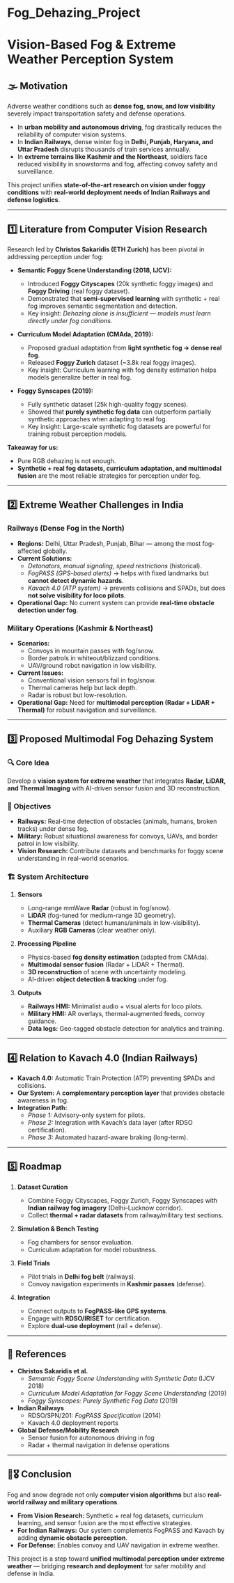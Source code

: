 # Fog_Dehazing_Project

# Vision-Based Fog & Extreme Weather Perception System

## 🌫️ Motivation
Adverse weather conditions such as **dense fog, snow, and low visibility** severely impact transportation safety and defense operations.  
- In **urban mobility and autonomous driving**, fog drastically reduces the reliability of computer vision systems.  
- In **Indian Railways**, dense winter fog in **Delhi, Punjab, Haryana, and Uttar Pradesh** disrupts thousands of train services annually.  
- In **extreme terrains like Kashmir and the Northeast**, soldiers face reduced visibility in snowstorms and fog, affecting convoy safety and surveillance.  

This project unifies **state-of-the-art research on vision under foggy conditions** with **real-world deployment needs of Indian Railways and defense logistics**.  

---

## 1️⃣ Literature from Computer Vision Research

Research led by **Christos Sakaridis (ETH Zurich)** has been pivotal in addressing perception under fog:

- **Semantic Foggy Scene Understanding (2018, IJCV):**  
  - Introduced **Foggy Cityscapes** (20k synthetic foggy images) and **Foggy Driving** (real foggy dataset).  
  - Demonstrated that **semi-supervised learning** with synthetic + real fog improves semantic segmentation and detection.  
  - Key insight: *Dehazing alone is insufficient — models must learn directly under fog conditions.*

- **Curriculum Model Adaptation (CMAda, 2019):**  
  - Proposed gradual adaptation from **light synthetic fog → dense real fog**.  
  - Released **Foggy Zurich** dataset (~3.8k real foggy images).  
  - Key insight: Curriculum learning with fog density estimation helps models generalize better in real fog.

- **Foggy Synscapes (2019):**  
  - Fully synthetic dataset (25k high-quality foggy scenes).  
  - Showed that **purely synthetic fog data** can outperform partially synthetic approaches when adapting to real fog.  
  - Key insight: Large-scale synthetic fog datasets are powerful for training robust perception models.

**Takeaway for us:**  
- Pure RGB dehazing is not enough.  
- **Synthetic + real fog datasets, curriculum adaptation, and multimodal fusion** are the most reliable strategies for perception under fog.  

---

## 2️⃣ Extreme Weather Challenges in India

### **Railways (Dense Fog in the North)**
- **Regions:** Delhi, Uttar Pradesh, Punjab, Bihar — among the most fog-affected globally.  
- **Current Solutions:**  
  - *Detonators, manual signaling, speed restrictions* (historical).  
  - *FogPASS (GPS-based alerts)* → helps with fixed landmarks but **cannot detect dynamic hazards**.  
  - *Kavach 4.0 (ATP system)* → prevents collisions and SPADs, but does **not solve visibility for loco pilots**.  
- **Operational Gap:** No current system can provide **real-time obstacle detection under fog**.

### **Military Operations (Kashmir & Northeast)**
- **Scenarios:**  
  - Convoys in mountain passes with fog/snow.  
  - Border patrols in whiteout/blizzard conditions.  
  - UAV/ground robot navigation in low visibility.  
- **Current Issues:**  
  - Conventional vision sensors fail in fog/snow.  
  - Thermal cameras help but lack depth.  
  - Radar is robust but low-resolution.  
- **Operational Gap:** Need for **multimodal perception (Radar + LiDAR + Thermal)** for robust navigation and surveillance.

---

## 3️⃣ Proposed Multimodal Fog Dehazing System

### 🔍 Core Idea
Develop a **vision system for extreme weather** that integrates **Radar, LiDAR, and Thermal Imaging** with AI-driven sensor fusion and 3D reconstruction.  

### 🎯 Objectives
- **Railways:** Real-time detection of obstacles (animals, humans, broken tracks) under dense fog.  
- **Military:** Robust situational awareness for convoys, UAVs, and border patrol in low visibility.  
- **Vision Research:** Contribute datasets and benchmarks for foggy scene understanding in real-world scenarios.  

### 🏗️ System Architecture
1. **Sensors**
   - Long-range mmWave **Radar** (robust in fog/snow).  
   - **LiDAR** (fog-tuned for medium-range 3D geometry).  
   - **Thermal Cameras** (detect humans/animals in low-visibility).  
   - Auxiliary **RGB Cameras** (clear weather only).  

2. **Processing Pipeline**
   - Physics-based **fog density estimation** (adapted from CMAda).  
   - **Multimodal sensor fusion** (Radar + LiDAR + Thermal).  
   - **3D reconstruction** of scene with uncertainty modeling.  
   - AI-driven **object detection & tracking** under fog.  

3. **Outputs**
   - **Railways HMI:** Minimalist audio + visual alerts for loco pilots.  
   - **Military HMI:** AR overlays, thermal-augmented feeds, convoy guidance.  
   - **Data logs:** Geo-tagged obstacle detection for analytics and training.  

---

## 4️⃣ Relation to Kavach 4.0 (Indian Railways)

- **Kavach 4.0:** Automatic Train Protection (ATP) preventing SPADs and collisions.  
- **Our System:** A **complementary perception layer** that provides obstacle awareness in fog.  
- **Integration Path:**  
  - *Phase 1:* Advisory-only system for pilots.  
  - *Phase 2:* Integration with Kavach’s data layer (after RDSO certification).  
  - *Phase 3:* Automated hazard-aware braking (long-term).  

---

## 5️⃣ Roadmap

1. **Dataset Curation**
   - Combine Foggy Cityscapes, Foggy Zurich, Foggy Synscapes with **Indian railway fog imagery** (Delhi–Lucknow corridor).  
   - Collect **thermal + radar datasets** from railway/military test sections.  

2. **Simulation & Bench Testing**
   - Fog chambers for sensor evaluation.  
   - Curriculum adaptation for model robustness.  

3. **Field Trials**
   - Pilot trials in **Delhi fog belt** (railways).  
   - Convoy navigation experiments in **Kashmir passes** (defense).  

4. **Integration**
   - Connect outputs to **FogPASS-like GPS systems**.  
   - Engage with **RDSO/IRISET** for certification.  
   - Explore **dual-use deployment** (rail + defense).  

---

## 📖 References
- **Christos Sakaridis et al.**  
  - *Semantic Foggy Scene Understanding with Synthetic Data* (IJCV 2018)  
  - *Curriculum Model Adaptation for Foggy Scene Understanding* (2019)  
  - *Foggy Synscapes: Purely Synthetic Fog Data* (2019)  
- **Indian Railways**  
  - RDSO/SPN/201: *FogPASS Specification* (2014)  
  - Kavach 4.0 deployment reports  
- **Global Defense/Mobility Research**  
  - Sensor fusion for autonomous driving in fog  
  - Radar + thermal navigation in defense operations  

---

## 🚆🎖️ Conclusion
Fog and snow degrade not only **computer vision algorithms** but also **real-world railway and military operations**.  

- **From Vision Research:** Synthetic + real fog datasets, curriculum learning, and sensor fusion are the most effective strategies.  
- **For Indian Railways:** Our system complements FogPASS and Kavach by adding **dynamic obstacle perception**.  
- **For Defense:** Enables convoy and UAV navigation in extreme weather.  

This project is a step toward **unified multimodal perception under extreme weather** — bridging **research and deployment** for safer mobility and defense in India.
